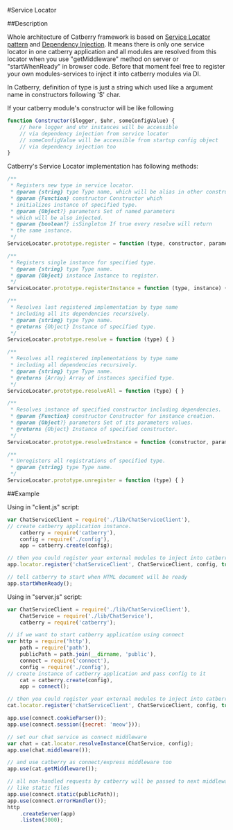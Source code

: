 #Service Locator

##Description

Whole architecture of Catberry framework is based on [Service Locator pattern](http://en.wikipedia.org/wiki/Service_locator_pattern) and [Dependency Injection](http://en.wikipedia.org/wiki/Dependency_injection).
It means there is only one service locator in one catberry application and all modules are resolved from this locator when you use "getMiddleware" method on server or "startWhenReady" in browser code.
Before that moment feel free to register your own modules-services to inject it into catberry modules via DI.

In Catberry, definition of type is just a string which used like a argument name in constructors following '$' char.

If your catberry module's constructor will be like following

```javascript
function Constructor($logger, $uhr, someConfigValue) {
	// here logger and uhr instances will be accessible
	// via dependency injection from service locator
	// someConfigValue will be accessible from startup config object
	// via dependency injection too
}
```

Catberry's Service Locator implementation has following methods:

```javascript
/**
 * Registers new type in service locator.
 * @param {string} type Type name, which will be alias in other constructors.
 * @param {Function} constructor Constructor which
 * initializes instance of specified type.
 * @param {Object?} parameters Set of named parameters
 * which will be also injected.
 * @param {boolean?} isSingleton If true every resolve will return
 * the same instance.
 */
ServiceLocator.prototype.register = function (type, constructor, parameters, isSingleton){ }

/**
 * Registers single instance for specified type.
 * @param {string} type Type name.
 * @param {Object} instance Instance to register.
 */
ServiceLocator.prototype.registerInstance = function (type, instance) { }

/**
 * Resolves last registered implementation by type name
 * including all its dependencies recursively.
 * @param {string} type Type name.
 * @returns {Object} Instance of specified type.
 */
ServiceLocator.prototype.resolve = function (type) { }

/**
 * Resolves all registered implementations by type name
 * including all dependencies recursively.
 * @param {string} type Type name.
 * @returns {Array} Array of instances specified type.
 */
ServiceLocator.prototype.resolveAll = function (type) { }

/**
 * Resolves instance of specified constructor including dependencies.
 * @param {Function} constructor Constructor for instance creation.
 * @param {Object?} parameters Set of its parameters values.
 * @returns {Object} Instance of specified constructor.
 */
ServiceLocator.prototype.resolveInstance = function (constructor, parameters) { }

/**
 * Unregisters all registrations of specified type.
 * @param {string} type Type name.
 */
ServiceLocator.prototype.unregister = function (type) { }
```

##Example

Using in "client.js" script:

```javascript
var ChatServiceClient = require('./lib/ChatServiceClient'),
// create catberry application instance.
	catberry = require('catberry'),
	config = require('./config'),
	app = catberry.create(config);

// then you could register your external modules to inject into catberry modules.
app.locator.register('chatServiceClient', ChatServiceClient, config, true);

// tell catberry to start when HTML document will be ready
app.startWhenReady();
```

Using in "server.js" script:

```javascript
var ChatServiceClient = require('./lib/ChatServiceClient'),
	ChatService = require('./lib/ChatService'),
	catberry = require('catberry');

// if we want to start catberry application using connect
var http = require('http'),
	path = require('path'),
	publicPath = path.join(__dirname, 'public'),
	connect = require('connect'),
	config = require('./config'),
// create instance of catberry application and pass config to it
	cat = catberry.create(config),
	app = connect();

// then you could register your external modules to inject into catberry modules.
cat.locator.register('chatServiceClient', ChatServiceClient, config, true);

app.use(connect.cookieParser());
app.use(connect.session({secret: 'meow'}));

// set our chat service as connect middleware
var chat = cat.locator.resolveInstance(ChatService, config);
app.use(chat.middleware());

// and use catberry as connect/express middleware too
app.use(cat.getMiddleware());

// all non-handled requests by catberry will be passed to next middleware
// like static files
app.use(connect.static(publicPath));
app.use(connect.errorHandler());
http
	.createServer(app)
	.listen(3000);

```